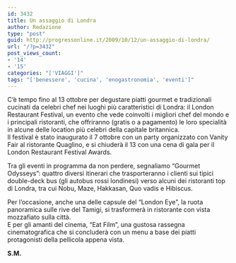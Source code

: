 ```yaml
---
id: 3432
title: Un assaggio di Londra
author: Redazione
type: "post"
guid: http://progressonline.it/2009/10/12/un-assaggio-di-londra/
url: "/?p=3432"
post_views_count:
- '14'
- '15'
categories: "['VIAGGI']"
tags: "['benessere', 'cucina', 'enogastronomia', 'eventi']"
---
```


C’è tempo fino al 13 ottobre per degustare piatti gourmet e tradizionali cucinati da celebri chef nei luoghi più caratteristici di Londra: il London Restaurant Festival, un evento che vede coinvolti i migliori chef del mondo e i principali ristoranti, che offriranno (gratis o a pagamento) le loro specialità in alcune delle location più celebri della capitale britannica.  
Il festival è stato inaugurato il 7 ottobre con un party organizzato con Vanity Fair al ristorante Quaglino, e si chiuderà il 13 con una cena di gala per il London Restaurant Festival Awards.

Tra gli eventi in programma da non perdere, segnaliamo “Gourmet Odysseys”: quattro diversi itinerari che trasporteranno i clienti sui tipici double-deck bus (gli autobus rossi londinesi) verso alcuni dei ristoranti top di Londra, tra cui Nobu, Maze, Hakkasan, Quo vadis e Hibiscus.

Per l’occasione, anche una delle capsule del “London Eye”, la ruota panoramica sulle rive del Tamigi, si trasformerà in ristorante con vista mozzafiato sulla città.   
E per gli amanti del cinema, “Eat Film”, una gustosa rassegna cinematografica che si concluderà con un menu a base dei piatti protagonisti della pellicola appena vista.

**S.M.**